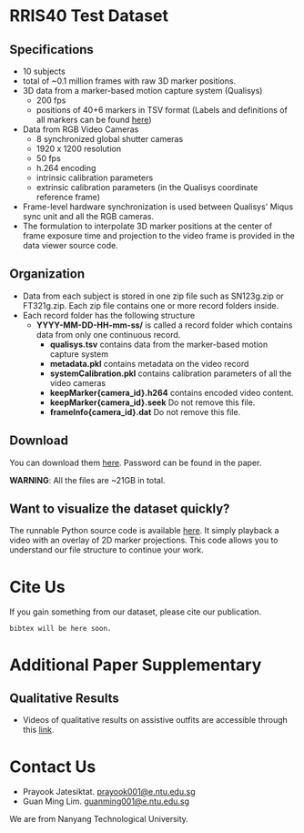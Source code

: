 # RRIS40 Test Dataset

## Specifications
- 10 subjects
- total of ~0.1 million frames with raw 3D marker positions.
- 3D data from a marker-based motion capture system (Qualisys)
    - 200 fps
    - positions of 40+6 markers in TSV format (Labels and definitions of all markers can be found [here](https://koonyook.github.io/rris40/markers))
- Data from RGB Video Cameras
    - 8 synchronized global shutter cameras
    - 1920 x 1200 resolution
    - 50 fps
    - h.264 encoding
    - intrinsic calibration parameters
    - extrinsic calibration parameters (in the Qualisys coordinate reference frame)
- Frame-level hardware synchronization is used between Qualisys' Miqus sync unit and all the RGB cameras. 
- The formulation to interpolate 3D marker positions at the center of frame exposure time and projection to the video frame is provided in the data viewer source code.  
    
## Organization
- Data from each subject is stored in one zip file such as SN123g.zip or FT321g.zip. Each zip file contains one or more record folders inside.
- Each record folder has the following structure
    - **YYYY-MM-DD-HH-mm-ss/** is called a record folder which contains data from only one continuous record.
        - **qualisys.tsv** contains data from the marker-based motion capture system
        - **metadata.pkl** contains metadata on the video record
        - **systemCalibration.pkl** contains calibration parameters of all the video cameras
        - **keepMarker{camera_id}.h264** contains encoded video content.
        - **keepMarker{camera_id}.seek** Do not remove this file.
        - **frameInfo{camera_id}.dat** Do not remove this file. 
    
## Download
You can download them [here](https://entuedu-my.sharepoint.com/:f:/g/personal/guanming001_e_ntu_edu_sg/Ei3fcq8jXB1DoueH6PK0V98BcIF1uPC_qA5xAkO_VQHJsA).
Password can be found in the paper.

**WARNING**: All the files are ~21GB in total.

## Want to visualize the dataset quickly?

The runnable Python source code is available [here](https://github.com/koonyook/rris40DataViewer). It simply playback a video with an overlay of 2D marker projections. This code allows you to understand our file structure to continue your work.

# Cite Us
If you gain something from our dataset, please cite our publication.
```
bibtex will be here soon.
```

# Additional Paper Supplementary

## Qualitative Results 
- Videos of qualitative results on assistive outfits are accessible through this [link](https://entuedu-my.sharepoint.com/:f:/g/personal/guanming001_e_ntu_edu_sg/EiI-kItTnDBFuzJGuHU0134BKuuj2CJIjEhVlsri73G4ig?e=mL67k1).

# Contact Us
- Prayook Jatesiktat. prayook001@e.ntu.edu.sg
- Guan Ming Lim. guanming001@e.ntu.edu.sg

We are from Nanyang Technological University.
